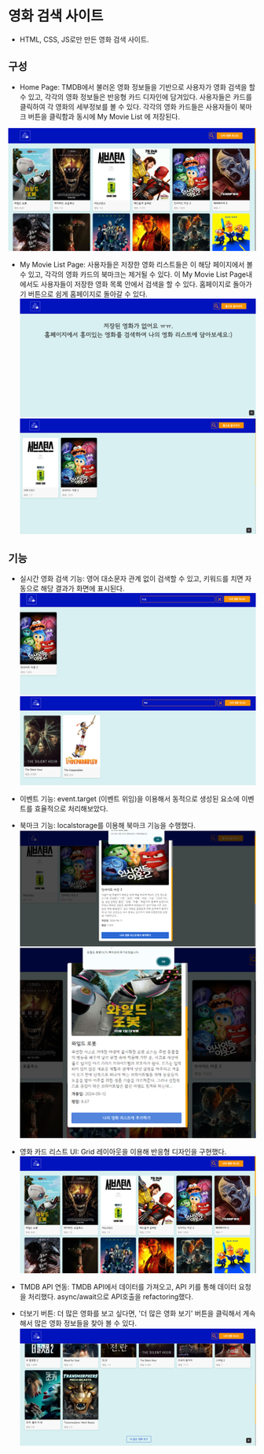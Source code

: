 # 영화 검색 사이트

- HTML, CSS, JS로만 만든 영화 검색 사이트.


## 구성

- Home Page: TMDB에서 불러온 영화 정보들을 기반으로 사용자가 영화 검색을 할 수 있고, 각각의 영화 정보들은 반응형 카드 디자인에 담겨있다. 사용자들은 카드를 클릭하여 각 영화의 세부정보를 볼 수 있다. 각각의 영화 카드들은 사용자들이 북마크 버튼을 클릭함과 동시에 My Movie List 에 저장된다.

![영화 홈페이지](./readMeImg/image.png)

- My Movie List Page: 사용자들은 저장한 영화 리스트들은 이 해당 페이지에서 볼 수 있고, 각각의 영화 카드의 북마크는 제거될 수 있다. 이 My Movie List Page내에서도 사용자들이 저장한 영화 목록 안에서 검색을 할 수 있다. 홈페이지로 돌아가기 버튼으로 쉼게 홈페이지로 돌아갈 수 있다.
![영화 추가 안했을 때](./readMeImg/image-3.png)
![추가 했을 때](./readMeImg/image-4.png)

## 기능

- 실시간 영화 검색 기능: 영어 대소문자 관계 없이 검색할 수 있고, 키워드를 치면 자동으로 해당 결과가 화면에 표시된다.
![실시간검색기능](./readMeImg/image-7.png)
![영어 대소문자 상관없음](./readMeImg/image-8.png)

- 이벤트 기능: event.target (이벤트 위임)을 이용해서 동적으로 생성된 요소에 이벤트를 효율적으로 처리해보았다.

- 북마크 기능: localstorage를 이용해 북마크 기능을 수행했다.
![제거하기](./readMeImg/image-5.png)
![추가하기](./readMeImg/image-6.png)


- 영화 카드 리스트 UI: Grid 레이아웃을 이용해 반응형 디자인을 구현했다.
![영화 디테일 카드](./readMeImg/image.png)

- TMDB API 연동: TMDB API에서 데이터를 가져오고, API 키를 통해 데이터 요청을 처리했다. async/await으로 API호출을 refactoring했다.

- 더보기 버튼: 더 많은 영화를 보고 싶다면, '더 많은 영화 보기' 버튼을 클릭해서 계속해서 많은 영화 정보들을 찾아 볼 수 있다.
![더 많은 영화 보기 버튼과 위로 스트롤 해주는 플로팅 버튼](./readMeImg/image-1.png)


